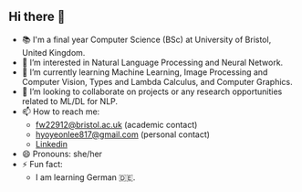 ## Hi there 👋
- 📚 I'm a final year Computer Science (BSc) at University of Bristol, United Kingdom.
- 🔭 I’m interested in Natural Language Processing and Neural Network.
- 🌱 I’m currently learning Machine Learning, Image Processing and Computer Vision, Types and Lambda Calculus, and Computer Graphics.
- 👯 I’m looking to collaborate on projects or any research opportunities related to ML/DL for NLP. 
- 📫 How to reach me:
  - fw22912@bristol.ac.uk (academic contact)
  - hyoyeonlee817@gmail.com (personal contact)
  - [Linkedin](https://www.linkedin.com/in/hyoyeon-lee/)
- 😄 Pronouns: she/her
- ⚡ Fun fact: 
  - I am learning German 🇩🇪.


